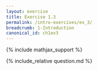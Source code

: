 ```yaml
---
layout: exercise
title: Exercise 1.3
permalink: /intro-exercises/ex_3/
breadcrumb: 1-Introduction
canonical_id: ch1ex3
---
```

{% include mathjax_support %}
<div id="hiddden">{% include_relative question.md %}</div>